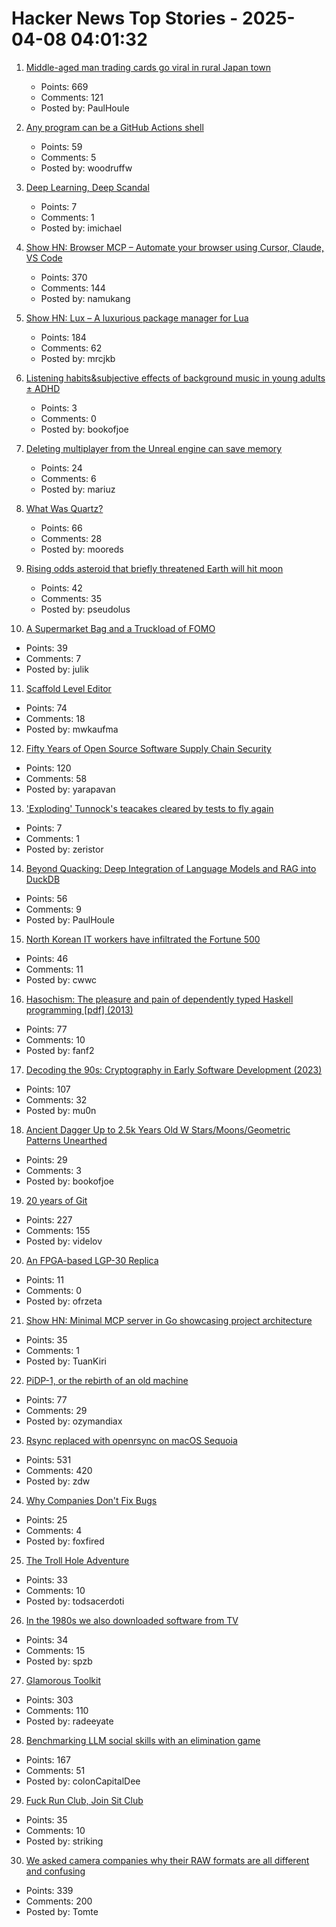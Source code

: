 # Hacker News Top Stories - 2025-04-08 04:01:32

1. [Middle-aged man trading cards go viral in rural Japan town](https://www.tokyoweekender.com/entertainment/middle-aged-man-trading-cards-go-viral-in-japan/)
   - Points: 669
   - Comments: 121
   - Posted by: PaulHoule

2. [Any program can be a GitHub Actions shell](https://yossarian.net/til/post/any-program-can-be-a-github-actions-shell/)
   - Points: 59
   - Comments: 5
   - Posted by: woodruffw

3. [Deep Learning, Deep Scandal](https://garymarcus.substack.com/p/deep-learning-deep-scandal)
   - Points: 7
   - Comments: 1
   - Posted by: imichael

4. [Show HN: Browser MCP – Automate your browser using Cursor, Claude, VS Code](https://browsermcp.io/)
   - Points: 370
   - Comments: 144
   - Posted by: namukang

5. [Show HN: Lux – A luxurious package manager for Lua](https://mrcjkb.dev/posts/2025-04-07-lux-announcement.html)
   - Points: 184
   - Comments: 62
   - Posted by: mrcjkb

6. [Listening habits&subjective effects of background music in young adults ± ADHD](https://www.frontiersin.org/journals/psychology/articles/10.3389/fpsyg.2024.1508181/full)
   - Points: 3
   - Comments: 0
   - Posted by: bookofjoe

7. [Deleting multiplayer from the Unreal engine can save memory](https://larstofus.com/2025/04/05/how-deleting-multiplayer-from-the-engine-can-save-memory/)
   - Points: 24
   - Comments: 6
   - Posted by: mariuz

8. [What Was Quartz?](https://www.zachseward.com/what-was-quartz/)
   - Points: 66
   - Comments: 28
   - Posted by: mooreds

9. [Rising odds asteroid that briefly threatened Earth will hit moon](https://phys.org/news/2025-04-odds-asteroid-briefly-threatened-earth.html)
   - Points: 42
   - Comments: 35
   - Posted by: pseudolus

10. [A Supermarket Bag and a Truckload of FOMO](https://blog.julik.nl/2025/03/a-little-adventure-in-modern-frontend)
   - Points: 39
   - Comments: 7
   - Posted by: julik

11. [Scaffold Level Editor](https://blog.littlepolygon.com/posts/scaffold/)
   - Points: 74
   - Comments: 18
   - Posted by: mwkaufma

12. [Fifty Years of Open Source Software Supply Chain Security](https://queue.acm.org/detail.cfm?id=3722542)
   - Points: 120
   - Comments: 58
   - Posted by: yarapavan

13. ['Exploding' Tunnock's teacakes cleared by tests to fly again](https://www.bbc.co.uk/news/articles/c20x5x0g3kqo)
   - Points: 7
   - Comments: 1
   - Posted by: zeristor

14. [Beyond Quacking: Deep Integration of Language Models and RAG into DuckDB](https://arxiv.org/abs/2504.01157)
   - Points: 56
   - Comments: 9
   - Posted by: PaulHoule

15. [North Korean IT workers have infiltrated the Fortune 500](https://www.yahoo.com/news/thousands-north-korean-workers-infiltrated-110000417.html)
   - Points: 46
   - Comments: 11
   - Posted by: cwwc

16. [Hasochism: The pleasure and pain of dependently typed Haskell programming [pdf] (2013)](https://personal.cis.strath.ac.uk/conor.mcbride/pub/hasochism.pdf)
   - Points: 77
   - Comments: 10
   - Posted by: fanf2

17. [Decoding the 90s: Cryptography in Early Software Development (2023)](https://www.botanica.software/post/decoding-the-90s)
   - Points: 107
   - Comments: 32
   - Posted by: mu0n

18. [Ancient Dagger Up to 2.5k Years Old W Stars/Moons/Geometric Patterns Unearthed](https://www.smithsonianmag.com/smart-news/metal-detectorists-unearth-ancient-dagger-decorated-with-tiny-stars-crescent-moons-and-geometric-patterns-180986369/)
   - Points: 29
   - Comments: 3
   - Posted by: bookofjoe

19. [20 years of Git](https://blog.gitbutler.com/20-years-of-git/)
   - Points: 227
   - Comments: 155
   - Posted by: videlov

20. [An FPGA-based LGP-30 Replica](https://www.e-basteln.de/computing/lgp30/lgp30/)
   - Points: 11
   - Comments: 0
   - Posted by: ofrzeta

21. [Show HN: Minimal MCP server in Go showcasing project architecture](https://github.com/TuanKiri/weather-mcp-server)
   - Points: 35
   - Comments: 1
   - Posted by: TuanKiri

22. [PiDP-1, or the rebirth of an old machine](https://hackaday.io/project/202541-replica-of-the-pdp-1-pidp-1/log/239666-finished-the-first-test-batch-of-5-machines)
   - Points: 77
   - Comments: 29
   - Posted by: ozymandiax

23. [Rsync replaced with openrsync on macOS Sequoia](https://derflounder.wordpress.com/2025/04/06/rsync-replaced-with-openrsync-on-macos-sequoia/)
   - Points: 531
   - Comments: 420
   - Posted by: zdw

24. [Why Companies Don't Fix Bugs](https://idiallo.com/blog/companies-dont-fix-bugs)
   - Points: 25
   - Comments: 4
   - Posted by: foxfired

25. [The Troll Hole Adventure](https://bluerenga.blog/2025/04/03/the-troll-hole-adventure-1980/)
   - Points: 33
   - Comments: 10
   - Posted by: todsacerdoti

26. [In the 1980s we also downloaded software from TV](https://newslttrs.com/in-the-1980s-we-also-downloaded-software-from-tv/)
   - Points: 34
   - Comments: 15
   - Posted by: spzb

27. [Glamorous Toolkit](https://gtoolkit.com//)
   - Points: 303
   - Comments: 110
   - Posted by: radeeyate

28. [Benchmarking LLM social skills with an elimination game](https://github.com/lechmazur/elimination_game)
   - Points: 167
   - Comments: 51
   - Posted by: colonCapitalDee

29. [Fuck Run Club, Join Sit Club](https://rawandferal.substack.com/p/fck-run-club-join-sit-club)
   - Points: 35
   - Comments: 10
   - Posted by: striking

30. [We asked camera companies why their RAW formats are all different and confusing](https://www.theverge.com/tech/640119/camera-raw-spec-format-explained-adobe-dng-canon-nikon-sony-fujifilm)
   - Points: 339
   - Comments: 200
   - Posted by: Tomte

